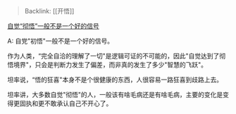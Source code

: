 > Backlink: [[开悟]]

[自觉“彻悟”一般不是一个好的信号](https://www.zhihu.com/pin/1406504918924165120)

A: 自党"初悟"一般不是一个好的信号。

作为人类，“完全自洽的理解了一切"是逻辑可证的不可能的，因此"自觉达到了彻悟境界"，只会是判断力发生了偏差，而非真的发生了多少"智慧的飞跃"。

坦率说，“悟的狂喜"本身不是个很健康的东西，人很容易一路狂喜到歧路上去。

坦率讲，大多数自觉"彻悟"的人，一般该有啥毛病还是有啥毛病，主要的变化是变得更固执和更不敢承认自己不开心了。
